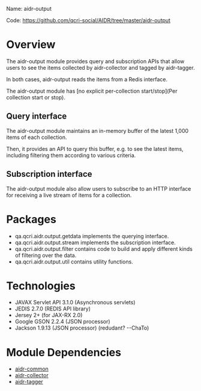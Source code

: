 Name: aidr-output

Code: https://github.com/qcri-social/AIDR/tree/master/aidr-output

# Overview

The aidr-output module provides query and subscription APIs that allow users to see the items collected by aidr-collector and tagged by aidr-tagger.

In both cases, aidr-output reads the items from a Redis interface.

The aidr-output module has [no explicit per-collection start/stop](Per collection start or stop).

## Query interface

The aidr-output module maintains an in-memory buffer of the latest 1,000 items of each collection.

Then, it provides an API to query this buffer, e.g. to see the latest items, including filtering them according to various criteria.

## Subscription interface

The aidr-output module also allow users to subscribe to an HTTP interface for receiving a live stream of items for a collection.

# Packages

* qa.qcri.aidr.output.getdata implements the querying interface.
* qa.qcri.aidr.output.stream implements the subscription interface.
* qa.qcri.aidr.output.filter contains code to build and apply different kinds of filtering over the data.
* qa.qcri.aidr.output.util contains utility functions.
 

# Technologies

* JAVAX Servlet API 3.1.0 (Asynchronous servlets)
* JEDIS 2.7.0 (REDIS API library)
* Jersey 2+ (for JAX-RX 2.0)
* Google GSON 2.2.4 (JSON processor)
* Jackson 1.9.13 (JSON processor) (redudant? --ChaTo)

# Module Dependencies

* [aidr-common](Common)
* [aidr-collector](Collector)
* [aidr-tagger](Tagger)
